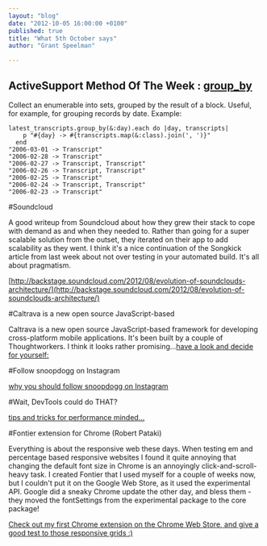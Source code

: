 ```yaml
---
layout: "blog"
date: "2012-10-05 16:00:00 +0100"
published: true
title: "What 5th October says"
author: "Grant Speelman"

---
```


## ActiveSupport Method Of The Week : [group_by](http://as.rubyonrails.org/classes/Enumerable.html#M000498)

Collect an enumerable into sets, grouped by the result of a block. Useful, for example, for grouping records by date.
Example:

    latest_transcripts.group_by(&:day).each do |day, transcripts|
        p "#{day} -> #{transcripts.map(&:class).join(', ')}"
      end
    "2006-03-01 -> Transcript"
    "2006-02-28 -> Transcript"
    "2006-02-27 -> Transcript, Transcript"
    "2006-02-26 -> Transcript, Transcript"
    "2006-02-25 -> Transcript"
    "2006-02-24 -> Transcript, Transcript"
    "2006-02-23 -> Transcript"

#Soundcloud

A good writeup from Soundcloud about how they grew their stack to cope with demand as and when they needed to.  Rather than going for a super scalable solution from the outset, they iterated on their app to add scalability as they went.  I think it's a nice continuation of the Songkick article from last week about not over testing in your automated build.  It's all about pragmatism.

[http://backstage.soundcloud.com/2012/08/evolution-of-soundclouds-architecture/](http://backstage.soundcloud.com/2012/08/evolution-of-soundclouds-architecture/)

#Caltrava is a new open source JavaScript-based 
 
Caltrava is a new open source JavaScript-based framework for developing cross-platform mobile applications. It's been built by a couple of Thoughtworkers. I think it looks rather promising...[have a look and decide for yourself:](http://overwatering.org/blog/2012/10/announcing-calatrava/)

#Follow snoopdogg on Instagram

[why you should follow snoopdogg on Instagram](http://instagram.com/p/QZdeooS82k/)

#Wait, DevTools could do THAT?

[tips and tricks for performance minded...](http://www.igvita.com/slides/2012/devtools-tips-and-tricks/#1)

#Fontier extension for Chrome (Robert Pataki)

Everything is about the responsive web these days. When testing em and percentage based responsive websites I found it quite annoying that changing the default font size in Chrome is an annoyingly click-and-scroll-heavy task.
I created Fontier that I used myself for a couple of weeks now, but I couldn't put it on the Google Web Store, as it used the experimental API. Google did a sneaky Chrome update the other day, and bless them - they moved the fontSettings from the experimental package to the core package!

[Check out my first Chrome extension on the Chrome Web Store, and give a good test to those responsive grids :)](https://chrome.google.com/webstore/detail/fontier/dkbamaalakfhckcidgiigdinhcncaeae)



